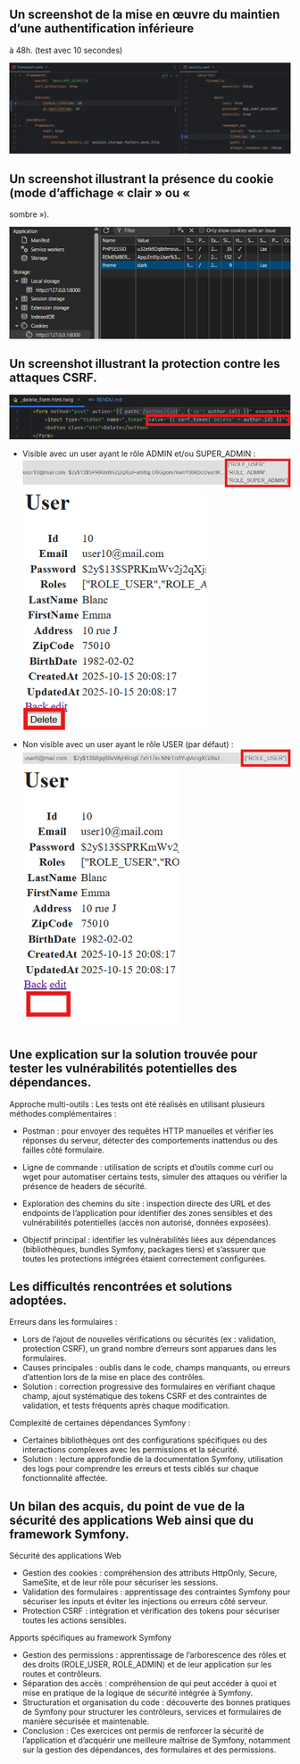 ## Un screenshot de la mise en œuvre du maintien d’une authentification inférieure
à 48h. (test avec 10 secondes)

![img.png](img.png)

## Un screenshot illustrant la présence du cookie (mode d’affichage « clair » ou «
sombre »).

![img_1.png](img_1.png)

## Un screenshot illustrant la protection contre les attaques CSRF.

![img_4.png](img_4.png)

- Visible avec un user ayant le rôle ADMIN et/ou SUPER_ADMIN :
  ![img_5.png](img_5.png)
  ![img_3.png](img_3.png)


- Non visible avec un user ayant le rôle USER (par défaut) :
  ![img_6.png](img_6.png)
  ![img_7.png](img_7.png)

## Une explication sur la solution trouvée pour tester les vulnérabilités potentielles des dépendances.

Approche multi-outils : Les tests ont été réalisés en utilisant plusieurs méthodes complémentaires :

- Postman : pour envoyer des requêtes HTTP manuelles et vérifier les réponses du serveur, détecter des comportements inattendus ou des failles côté formulaire.
- Ligne de commande : utilisation de scripts et d’outils comme curl ou wget pour automatiser certains tests, simuler des attaques ou vérifier la présence de headers de sécurité.
- Exploration des chemins du site : inspection directe des URL et des endpoints de l’application pour identifier des zones sensibles et des vulnérabilités potentielles (accès non autorisé, données exposées).

- Objectif principal : identifier les vulnérabilités liées aux dépendances (bibliothèques, bundles Symfony, packages tiers) et s’assurer que toutes les protections intégrées étaient correctement configurées.

## Les difficultés rencontrées et solutions adoptées.

Erreurs dans les formulaires :

- Lors de l’ajout de nouvelles vérifications ou sécurités (ex : validation, protection CSRF), un grand nombre d’erreurs sont apparues dans les formulaires.
- Causes principales : oublis dans le code, champs manquants, ou erreurs d’attention lors de la mise en place des contrôles.
- Solution : correction progressive des formulaires en vérifiant chaque champ, ajout systématique des tokens CSRF et des contraintes de validation, et tests fréquents après chaque modification.

Complexité de certaines dépendances Symfony :

- Certaines bibliothèques ont des configurations spécifiques ou des interactions complexes avec les permissions et la sécurité.
- Solution : lecture approfondie de la documentation Symfony, utilisation des logs pour comprendre les erreurs et tests ciblés sur chaque fonctionnalité affectée.

## Un bilan des acquis, du point de vue de la sécurité des applications Web ainsi que du framework Symfony.

Sécurité des applications Web

- Gestion des cookies : compréhension des attributs HttpOnly, Secure, SameSite, et de leur rôle pour sécuriser les sessions.
- Validation des formulaires : apprentissage des contraintes Symfony pour sécuriser les inputs et éviter les injections ou erreurs côté serveur.
- Protection CSRF : intégration et vérification des tokens pour sécuriser toutes les actions sensibles.

Apports spécifiques au framework Symfony

- Gestion des permissions : apprentissage de l’arborescence des rôles et des droits (ROLE_USER, ROLE_ADMIN) et de leur application sur les routes et contrôleurs.
- Séparation des accès : compréhension de qui peut accéder à quoi et mise en pratique de la logique de sécurité intégrée à Symfony.
- Structuration et organisation du code : découverte des bonnes pratiques de Symfony pour structurer les contrôleurs, services et formulaires de manière sécurisée et maintenable.
- Conclusion : Ces exercices ont permis de renforcer la sécurité de l’application et d’acquérir une meilleure maîtrise de Symfony, notamment sur la gestion des dépendances, des formulaires et des permissions.
